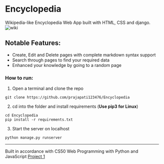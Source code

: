 
# Encyclopedia
Wikipedia-like Encyclopedia Web App built with HTML, CSS and django.
![wiki](https://user-images.githubusercontent.com/61092127/126044410-897cb9a5-f4d8-433a-b707-342421883281.jpeg)


## Notable Features:
- Create, Edit and Delete pages with complete markdown syntax support
- Search through pages to find your required data
- Enhanced your knowledge by going to a random page

### How to run:
1. Open a terminal and clone the repo
  ```
  git clone https://github.com/prajapati123476/Encyclopedia
  ```
2. cd into the folder and install requirements (**Use pip3 for Linux**)
  ```
  cd Encyclopedia
  pip install -r requirements.txt
  ```
3. Start the server on localhost
  ```
  python manage.py runserver
  ```
  
---

Built in accordance with CS50 Web Programming with Python and JavaScript [Project 1](https://cs50.harvard.edu/web/2020/projects/1/wiki/)

